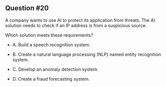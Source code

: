 ## Question #20

 A company wants to use AI to protect its application from threats. The AI solution needs to check if an IP address is from a suspicious source.

Which solution meets these requirements?

- A. Build a speech recognition system.

- B. Create a natural language processing (NLP) named entity recognition system.

- C. Develop an anomaly detection system.

- D. Create a fraud forecasting system.